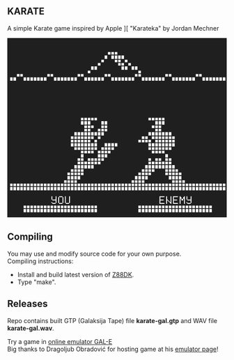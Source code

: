 ## KARATE

A simple Karate game inspired by Apple ][ "Karateka" by Jordan Mechner

![screenshot](https://github.com/ivang78/karate-gal/blob/master/screenshot.png?raw=true)

## Compiling

You may use and modify source code for your own purpose.  
Compiling instructions:
* Install and build latest version of [Z88DK](https://github.com/z88dk/z88dk/releases).
* Type "make". 

## Releases

Repo contains built GTP (Galaksija Tape) file **karate-gal.gtp** and WAV file **karate-gal.wav**.  

Try a game in [online emulator GAL-E](https://galaksija.net/?load=ivankarate)  
Big thanks to Dragoljub Obradović for hosting game at his [emulator page](https://galaksija.net/)! 
